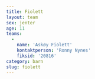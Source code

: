 ```yaml
---
title: Fiolett
layout: team
sex: jenter
age: 11
teams:
  -
    name: 'Askøy Fiolett'
    kontaktperson: 'Ronny Nynes'
    fiksid: '20816'
category: barn
slug: fiolett
---
```

